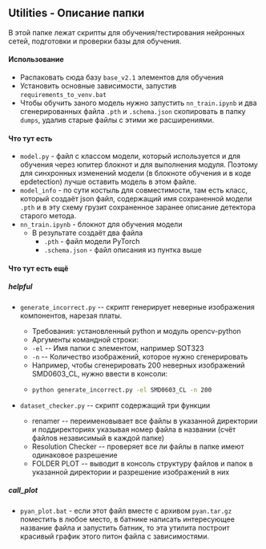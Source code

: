 ## Utilities - Описание папки

В этой папке лежат скрипты для обучения/тестирования нейронных сетей, подготовки и проверки базы для обучения.

#### Использование
* Распаковать сюда базу `base_v2.1` элементов для обучения
* Установить основные зависимости, запустив `requirements_to_venv.bat`
* Чтобы обучить заного модель нужно запустить `nn_train.ipynb` и два сгенерированных файла `.pth` и `.schema.json` скопировать в папку `dumps`, удалив старые файлы с этими же расширениями.


#### Что тут есть
* `model.py` - файл с классом модели, который используется и для обучения через юпитер блокнот и для выполнения модуля. Поэтому для синхронных изменений модели (в блокноте обучения и в коде epdetection) лучше оставить модель в этом файле.
* `model_info` - по сути костыль для совместимости, там есть класс, который создаёт json файл, содержащий имя сохраненной модели `.pth` и в эту схему грузит сохраненное заранее описание детектора старого метода.
* `nn_train.ipynb` - блокнот для обучения модели
  * В результате создаёт два файла
    * `.pth` - файл модели PyTorch
    * `.schema.json` - файл описания из пунтка выше

#### Что тут есть ещё
##### helpful
* `generate_incorrect.py` --  скрипт генерирует неверные изображения компонентов, нарезая платы.
  * Требования: установленный python и модуль opencv-python
  * Аргументы командной строки:
  * `-el` -- Имя папки с элементом, например SOT323
  * `-n` -- Количество изображений, которое нужно сгенерировать
  * Например, чтобы сгенерировать 200 неверных изображений SMD0603_CL, нужно ввести в консоли:
  * ```bash
    python generate_incorrect.py -el SMD0603_CL -n 200
    ```
* `dataset_checker.py` -- скрипт содержащий три функции

  * renamer -- переименовывает все файлы в указанной директории и поддиректориях указывая номер файла в названии (счёт файлов независимый в каждой папке)
  * Resolution Checker -- проверяет все ли файлы в папке имеют одинаковое разрешение
  * FOLDER PLOT -- выводит в консоль структуру файлов и папок в указанной директории и разрешение изображений в них
##### call_plot
* `pyan_plot.bat` - если этот файл вместе с архивом `pyan.tar.gz` поместить в любое место, в батнике написать интересующее название файла и запустить батник, то эта утилита построит красивый график этого питон файла с зависимостями.



